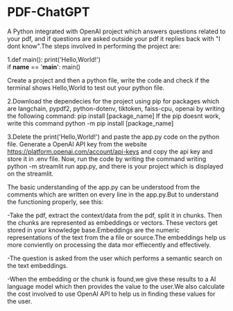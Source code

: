 # PDF-ChatGPT

A Python integrated with OpenAI project which answers questions related to your pdf, and if questions are asked outside your pdf it replies back with "I dont know".The steps involved in performing the project are:

 1.def main():
    print('Hello,World!')  
    if __name__ == '__main__':
        main()
        
Create a project and then a python file, write the code and check if the terminal shows Hello,World to test out your python file.
    
2.Download the dependecies for the project using pip for packages which are langchain, pypdf2, python-dotenv, tiktoken, faiss-cpu, openai by writing the  following command:
     pip install [package_name]
If the pip doesnt work, write this command 
     python -m pip install [package_name]
    
3.Delete the print('Hello,World!') and paste the app.py code on the python file. Generate a OpenAI API key from the website             
https://platform.openai.com/account/api-keys and copy the api key and store it in .env file. Now, run the code by writing the command writing python -m 
streamlit run app.py, and there is your project which is displayed on the streamlit.




The basic understanding of the app.py can be understood from the comments which are written on every line in the app.py.But to understand the functioning properly, see this:

-Take the pdf, extract the context/data from the pdf, split it in chunks. Then the chunks are represented as embeddings or vectors. These vectors get stored in your knowledge base.Embeddings are the numeric representations of the text from the a file or source.The embeddings help us more conviently on processing the data mor effiecently and effectively.

-The question is asked from the user which performs a semantic search on the text embeddings.

-When the embedding or the chunk is found,we give these results to a AI language model which then provides the value to the user.We also calculate the cost involved to use OpenAI API to help us in finding these values for the user.
